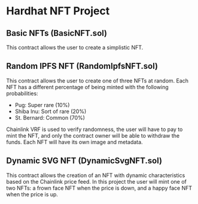 # Hardhat NFT Project

## Basic NFTs (BasicNFT.sol)
This contract allows the user to create a simplistic NFT.

## Random IPFS NFT (RandomIpfsNFT.sol)
This contract allows the user to create one of three NFTs at random. Each
NFT has a different percentage of being minted with the following probabilities:
- Pug: Super rare (10%)
- Shiba Inu: Sort of rare (20%)
- St. Bernard: Common (70%)

Chainlink VRF is used to verify randomness, the user will have to pay to mint the
NFT, and only the contract owner will be able to withdraw the funds. Each NFT will
have its own image and metadata.

## Dynamic SVG NFT (DynamicSvgNFT.sol)
This contract allows the creation of an NFT with dynamic characteristics based on
the Chainlink price feed. In this project the user will mint one of two NFTs: a frown
face NFT when the price is down, and a happy face NFT when the price is up.